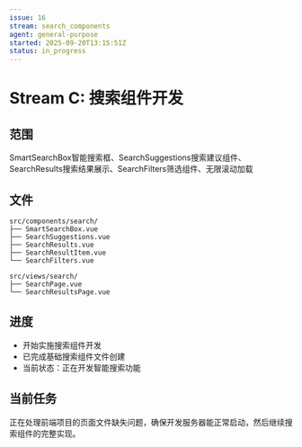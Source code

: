 ```yaml
---
issue: 16
stream: search_components
agent: general-purpose
started: 2025-09-20T13:15:51Z
status: in_progress
---
```


# Stream C: 搜索组件开发

## 范围
SmartSearchBox智能搜索框、SearchSuggestions搜索建议组件、SearchResults搜索结果展示、SearchFilters筛选组件、无限滚动加载

## 文件
```
src/components/search/
├── SmartSearchBox.vue
├── SearchSuggestions.vue
├── SearchResults.vue
├── SearchResultItem.vue
└── SearchFilters.vue

src/views/search/
├── SearchPage.vue
└── SearchResultsPage.vue
```

## 进度
- 开始实施搜索组件开发
- 已完成基础搜索组件文件创建
- 当前状态：正在开发智能搜索功能

## 当前任务
正在处理前端项目的页面文件缺失问题，确保开发服务器能正常启动，然后继续搜索组件的完整实现。